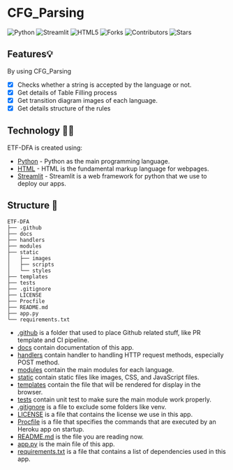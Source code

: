 # CFG_Parsing

![Python](https://img.shields.io/badge/Python-FFD43B?style=for-the-badge&logo=python&logoColor=blue)
![Streamlit](https://img.shields.io/badge/Streamlit-430098?style=for-the-badge&logo=Streamlit&logoColor=blue)
![HTML5](https://img.shields.io/badge/HTML5-E34F26?style=for-the-badge&logo=html5&logoColor=white)
![Forks](https://img.shields.io/github/forks/putuwaw/etf-dfa?style=for-the-badge)
![Contributors](https://img.shields.io/github/contributors/Albert1915/CFG_Parsing?style=for-the-badge)
![Stars](https://img.shields.io/github/stars/putuwaw/etf-dfa?style=for-the-badge)


## Features💡
By using CFG_Parsing
- [x] Checks whether a string is accepted by the language or not.
- [x] Get details of Table Filling process
- [x] Get transition diagram images of each language.
- [x] Get details structure of the rules

## Technology 👨‍💻
ETF-DFA is created using:
- [Python](https://www.python.org/) - 
Python as the main programming language.
- [HTML](https://www.w3.org/html) - HTML is the fundamental markup language for webpages.
- [Streamlit](https://streamlit.io/) - Streamlit is a web framework for python that we use to deploy our apps.

## Structure 📂
```
ETF-DFA
├── .github
├── docs
├── handlers
├── modules
├── static
│   ├── images
│   ├── scripts
│   └── styles
├── templates
├── tests
├── .gitignore
├── LICENSE
├── Procfile
├── README.md
├── app.py
└── requirements.txt
```
- [.github](.github/) is a folder that used to place Github related stuff, like PR template and CI pipeline.
- [docs](docs/) contain documentation of this app.
- [handlers](handlers/) contain handler to handling HTTP request methods, especially POST method.
- [modules](modules/) contain the main modules for each language.
- [static](static/) contain static files like images, CSS, and JavaScript files.
- [templates](templates/) contain the file that will be rendered for display in the browser.
- [tests](tests/) contain unit test to make sure the main module work properly.
- [.gitignore](.gitignore) is a file to exclude some folders like venv.
- [LICENSE](LICENSE) is a file that contains the license we use in this app.
- [Procfile](Procfile) is a file that specifies the commands that are executed by an Heroku app on startup.
- [README.md](README.md) is the file you are reading now.
- [app.py](app.py) is the main file of this app.
- [requirements.txt](requirements.txt) is a file that contains a list of dependencies used in this app.

